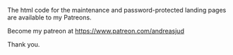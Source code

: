 The html code for the maintenance and password-protected landing pages are available to my Patreons.

Become my patreon at https://www.patreon.com/andreasjud

Thank you.
